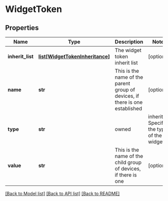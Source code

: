 # WidgetToken

## Properties
Name | Type | Description | Notes
------------ | ------------- | ------------- | -------------
**inherit_list** | [**list[WidgetTokenInheritance]**](WidgetTokenInheritance.md) | The widget token inherit list | [optional] 
**name** | **str** | This is the name of the parent group of devices, if there is one established | [optional] 
**type** | **str** | owned | inherit Specifies the type of the widget | [optional] 
**value** | **str** | This is the name of the child group of devices, if there is one | [optional] 

[[Back to Model list]](../README.md#documentation-for-models) [[Back to API list]](../README.md#documentation-for-api-endpoints) [[Back to README]](../README.md)



